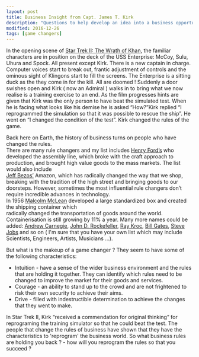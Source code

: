 ```yaml
---
layout: post
title: Business Insight from Capt. James T. Kirk
description: "Questions to help develop an idea into a business opportunity."
modified: 2016-12-26
tags: [game changers]
---
```


In the opening scene of
<a href="https://en.wikipedia.org/wiki/Star_Trek_II:_The_Wrath_of_Khan">Star Trek II: The Wrath of Khan</a>,
the familiar characters are in position on the deck of the USS Enterprise:  McCoy, Sulu, Uhura and Spock. All present except Kirk. There is a new captain in charge.
Computer voices start to break out, frantic adjustment of controls and the ominous sight of Klingons start to fill the screens. The Enterprise is a sitting duck as the they come in for the kill. All are doomed !  Suddenly a door swishes open and Kirk ( now an Admiral ) walks in to bring what we now realise is a training
exercise to an end. As the film progresses hints are given that Kirk was the only person to have beat the simulated test. When he is facing what looks like his demise he is asked “How?”Kirk replied “I reprogrammed the simulation so that it was possible to rescue the ship”. He went on “I changed the condition of the test”. Kirk changed the rules of the game.

Back here on Earth, the history of business turns on people who have changed the rules.  
There are many rule changers and my list includes
<a href="https://en.wikipedia.org/wiki/Henry_Ford">Henry Ford’s</a>
who developed the assembly line, which broke with the craft approach to production, and brought high value goods to the mass markets. The list would also include  
<a href="https://en.wikipedia.org/wiki/Jeff_Bezos">Jeff Bezos’</a> Amazon,
which has radically changed the way that we shop, breaking with the tradition of the high street and bringing goods to our doorsteps.  However, sometimes the most influential rule changers don’t require incredible advances in technology.  
In 1956 <a href="https://en.wikipedia.org/wiki/Malcom_McLean">Malcolm McLean</a>
developed a large standardized box and created the shipping container which  
radically changed the transportation of goods around the world. Containerisation is still growing by 11% a year. Many more names could be added:
<a href="https://en.wikipedia.org/wiki/Andrew_Carnegie"> Andrew Carnegie</a>,
<a href="https://en.wikipedia.org/wiki/John_D._Rockefeller"> John D. Rockefeller</a>,
<a href="https://en.wikipedia.org/wiki/Ray_Kroc">Ray Kroc</a>,
<a href="https://en.wikipedia.org/wiki/Bill_Gates">Bill Gates</a>,
<a href="https://en.wikipedia.org/wiki/Steve_Jobs">Steve Jobs</a> and so on
( I'm sure that you have your own list which may include Scientists, Engineers, Artists, Musicians …).

But what is the makeup of a game changer ? They seem to have some of the following characteristics:
<ul>
<li>Intuition - have a sense of the wider business environment and the rules that are holding
it together. They can identify which rules need to be changed to improve the market for their goods
and services.
</li>
<li>Courage - an ability to stand up to the crowd and are not frightened to risk their own security to achieve their aims.
</li>
<li>Drive - filled with indestructible determination to achieve the changes that they went to make.</li>
</ul>

In Star Trek II, Kirk “received a commendation for original thinking” for reprograming the training simulator so that he could beat the test. The people that change the rules of business have shown that they have the characteristics to 'reprogram' the business world. So what business rules are holding you back ? - how will you reprogram the rules so that you succeed ?
